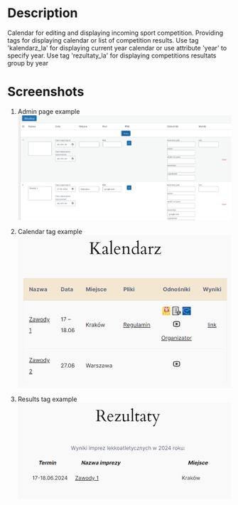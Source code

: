 # Description

Calendar for editing and displaying incoming sport competition. Providing tags for displaying calendar or list of competition results.
Use tag 'kalendarz_la' for displaying current year calendar or use attribute 'year' to specify year. 
Use tag 'rezultaty_la' for displaying competitions resultats group by year 


# Screenshots

1. Admin page example
![Admin page example](assets/screenshot-1.png)

2. Calendar tag example
![Calendar tag example](assets/screenshot-2.png)

3. Results tag example
![Results tag example](assets/screenshot-3.png)
